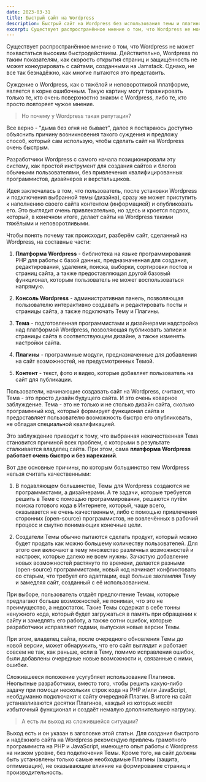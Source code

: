 ```yaml
---
date: 2023-03-31
title: Быстрый сайт на Wordpress
description: Быстрый сайт на Wordpress без использования темы и плагинов
excerpt: Существует распространённое мнение о том, что Wordpress не может похвастаться высоким быстродействием. Действительно, Wordpress по таким показателям, как скорость открытия страниц и защищённость не может конкурировать с сайтами, созданными на Jamstack. Однако, не все так безнадёжно, как многие пытаются это представить...
---
```


Существует распространённое мнение о том, что Wordpress не может похвастаться высоким быстродействием. Действительно, Wordpress по таким показателям, как скорость открытия страниц и защищённость не может конкурировать с сайтами, созданными на Jamstack. Однако, не все так безнадёжно, как многие пытаются это представить.

Суждение о Wordpress, как о тяжёлой и неповоротливой платформе, является в корне ошибочным. Такую картину могут тиражировать только те, кто очень поверхностно знаком с Wordpress, либо те, кто просто повторяет чужое мнение.

> Но почему у Wordpress такая репутация?

Все верно - "дыма без огня не бывает", далее я постараюсь доступно объяснить причину возникновения такого суждения и предложу способ, который сам использую, чтобы сделать сайт на Wordpress очень быстрым.

Разработчики Wordpress с самого начала позиционировали эту систему, как простой инструмент для создания сайтов и блогов обычными пользователями, без привлечения квалифицированных программистов, дизайнеров и верстальщиков.

Идея заключалась в том, что пользователь, после установки Wordpress и подключения выбранной темы (дизайна), сразу же может приступить к наполнению своего сайта контентом (информацией) и опубликовать его. Это выглядит очень привлекательно, но здесь и кроется подвох, который, в конечном итоге, делает сайты на Wordpress такими тяжёлыми и неповоротливыми.

Чтобы понять почему так происходит, разберём сайт, сделанный на Wordpress, на составные части:

1. **Платформа Wordpress** - библиотека на языке программирования PHP для работы с базой данных, предназначенная для создания, редактирования, удаления, поиска, выборки, сортировки постов и страниц сайта, а также предоставляющая другой базовый функционал, которым пользователь не может воспользоваться напрямую.

2. **Консоль Wordpress** - административная панель, позволяющая пользователю интерактивно создавать и редактировать посты и страницы сайта, а также подключать Тему и Плагины.

3. **Тема** - подготовленная программистами и дизайнерами надстройка над платформой Wordpress, позволяющая публиковать записи и страницы сайта в соответствующем дизайне, а также изменять настройки сайта.

4. **Плагины** - программные модули, предназначенные для добавления на сайт возможностей, не предусмотренных Темой.

5. **Контент** - текст, фото и видео, которые добавляет пользователь на сайт для публикации.

Пользователи, начинающие создавать сайт на Wordpress, считают, что Тема - это просто дизайн будущего сайта. И это очень коварное заблуждение. Тема - это не только и не столько дизайн сайта, сколько программный код, который формирует функционал сайта и предоставляет пользователю возможность быстро его опубликовать, не обладая специальной квалификацией.

Это заблуждение приводит к тому, что выбранная некачественная Тема становится причиной всех проблем, с которыми в результате сталкивается владелец сайта. При этом, сама **платформа Wordpress работает очень быстро и без нареканий**.

Вот две основные причины, по которым большинство тем Wordpress нельзя считать качественными:

1. В подавляющем большинстве, Темы для Wordpress создаются не программистами, а дизайнерами. А те задачи, которые требуется решить в Теме с помощью программирования, решаются путём поиска готового кода в Интернете, который, чаще всего, оказывается не очень качественным, либо с помощью привлечения сторонних (open-source) программистов, не вовлечённых в рабочий процесс и смутно понимающих конечные цели.

2. Создатели Темы обычно пытаются сделать продукт, который можно будет продать как можно большему количеству пользователей. Для этого они включают в тему множество различных возможностей и настроек, которые далеко не всем нужны. Зачастую добавление новых возможностей растянуто по времени, делается разными (open-source) программистами, новый код начинает конфликтовать со старым, что требует его адаптации, ещё больше захламляя Тему и замедляя сайт, созданный с её использованием.

При выборе, пользователь отдаёт предпочтение Темам, которые предлагают больше возможностей, не понимая, что это не преимущество, а недостаток. Такие Темы содержат в себе тонны ненужного кода, который будет загружаться в память при обращении к сайту и замедлять его работу, а также сотни ошибок, которые разработчики исправляют годами, выпуская новые версии Темы.

При этом, владелец сайта, после очередного обновления Темы до новой версии, может обнаружить, что его сайт выглядит и работает совсем не так, как раньше, если в Тему, помимо исправления ошибок, были добавлены очередные новые возможности и, связанные с ними, ошибки.

Сложившееся положение усугубляет использование Плагинов. Неопытные разработчики, вместо того, чтобы решить какую-либо задачу при помощи нескольких строк кода на PHP и/или JavaScript, необдуманно подключают к сайту очередной Плагин. В итоге на сайт устанавливаются десятки Плагинов, каждый из которых несёт избыточный функционал и создаёт немалую дополнительную нагрузку.

> А есть ли выход из сложившейся ситуации?

Выход есть и он указан в заголовке этой статьи. Для создания быстрого и надёжного сайта на Wordpress рекомендую привлечь грамотного программиста на PHP и JavaScript, имеющего опыт работы с Wordpress на низком уровне, без подключения Темы. Кроме того, на сайт должны быть установлены только самые необходимые Плагины (защита, оптимизация), не оказывающие влияние на формирование страниц и производительность.

